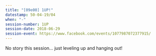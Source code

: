 ```yaml
---
title: "[09e00] 1UP!"
datestamp: 50-04-19/04
when: "-"
session-number: 1UP
session-date: 2018-06-29
session-event: https://www.facebook.com/events/1077987072377915/
---
```


No story this session... just leveling up and hanging out!
